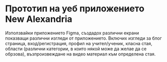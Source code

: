 # Прототип на уеб приложението New Alexandria

Използвайки приложението Figma, създадох различни екрани показващи различни изгледи от приложението. Включих изгледи за блог страница, вход/регистрация, профил на учител/ученик, класна стая, области (различни категории, в които някой може да желае да се обрзова), възпроизвеждане на видео материал към определена стая.